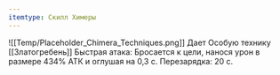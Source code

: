 ```yaml
---
itemtype: Скилл Химеры
---
```

![[Temp/Placeholder_Chimera_Techniques.png]]
Дает Особую технику [[Златогребень]] Быстрая атака: Бросается к цели, нанося урон в размере 434% АТК и оглушая на 0,3 с. Перезарядка: 20 с.
